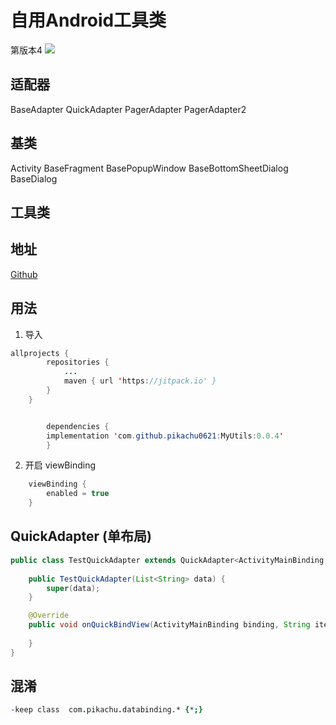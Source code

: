 自用Android工具类
=====
第版本4
[![](https://jitpack.io/v/pikachu0621/MyUtils.svg)](https://jitpack.io/#pikachu0621/MyUtils)


适配器
------
BaseAdapter
QuickAdapter
PagerAdapter
PagerAdapter2


基类
------
Activity
BaseFragment
BasePopupWindow
BaseBottomSheetDialog
BaseDialog


工具类
-------



地址
------
[Github](https://github.com/pikachu0621)




用法
-----
1. 导入
```java
allprojects {
		repositories {
			...
			maven { url 'https://jitpack.io' }
		}
	}


        dependencies {
        implementation 'com.github.pikachu0621:MyUtils:0.0.4'
        }

```

2. 开启 viewBinding
```java
    viewBinding {
        enabled = true
    }
```





QuickAdapter  (单布局)
-----
```java
public class TestQuickAdapter extends QuickAdapter<ActivityMainBinding, String> {
    
    public TestQuickAdapter(List<String> data) {
        super(data);
    }

    @Override
    public void onQuickBindView(ActivityMainBinding binding, String itemData, int position, List<String> data) {
        
    }
}
```









混淆
-------
```pro
-keep class  com.pikachu.databinding.* {*;}
```